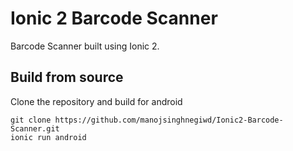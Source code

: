 Ionic 2 Barcode Scanner
======================

Barcode Scanner built using Ionic 2.

Build from source
-----------------

Clone the repository and build for android

```
git clone https://github.com/manojsinghnegiwd/Ionic2-Barcode-Scanner.git
ionic run android

```

